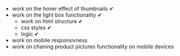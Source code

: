- work on the hover effect of thumbnails ✔
- work on the light box functionality ✔
  - work on html structure ✔
  - css styles ✔
  - logic ✔
- work on mobile responsivness
- work on chaning product pictures functionality on mobile devices